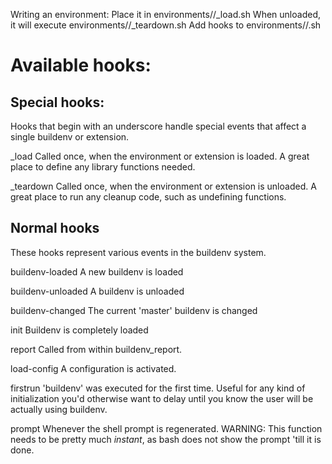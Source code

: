 Writing an environment:
  Place it in environments/<name>/_load.sh
  When unloaded, it will execute environments/<name>/_teardown.sh
  Add hooks to environments/<name>/<hook>.sh

# Available hooks:


## Special hooks:

Hooks that begin with an underscore handle special events that
affect a single buildenv or extension.

_load
  Called once, when the environment or extension is loaded.
  A great place to define any library functions needed.

_teardown
  Called once, when the environment or extension is unloaded.
  A great place to run any cleanup code, such as undefining functions.

## Normal hooks

These hooks represent various events in the buildenv system.

buildenv-loaded
  A new buildenv is loaded

buildenv-unloaded
  A buildenv is unloaded

buildenv-changed
  The current 'master' buildenv is changed

init
  Buildenv is completely loaded

report
  Called from within buildenv_report.

load-config
  A configuration is activated.

firstrun
  'buildenv' was executed for the first time.
  Useful for any kind of initialization you'd otherwise want to delay until
  you know the user will be actually using buildenv.

prompt
  Whenever the shell prompt is regenerated.
  WARNING: This function needs to be pretty much *instant*, as bash does not
  show the prompt 'till it is done.
